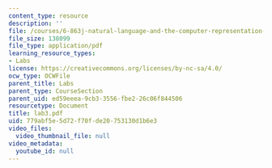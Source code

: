 ```yaml
---
content_type: resource
description: ''
file: /courses/6-863j-natural-language-and-the-computer-representation-of-knowledge-spring-2003/779abf5e5d72f70fde20753130d1b6e3_lab3.pdf
file_size: 138099
file_type: application/pdf
learning_resource_types:
- Labs
license: https://creativecommons.org/licenses/by-nc-sa/4.0/
ocw_type: OCWFile
parent_title: Labs
parent_type: CourseSection
parent_uid: ed59eeea-9cb3-3556-fbe2-26c06f844506
resourcetype: Document
title: lab3.pdf
uid: 779abf5e-5d72-f70f-de20-753130d1b6e3
video_files:
  video_thumbnail_file: null
video_metadata:
  youtube_id: null
---
```


